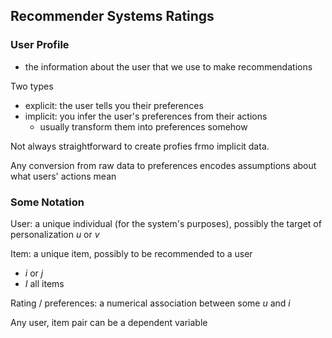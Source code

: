 ## Recommender Systems Ratings

### User Profile
- the information about the user that we use to make recommendations

Two types
- explicit: the user tells you their preferences
- implicit: you infer the user's preferences from their actions
  - usually transform them into preferences somehow

Not always straightforward to create profies frmo implicit data. 

Any conversion from raw data to preferences encodes assumptions about what users' actions mean

### Some Notation
User: a unique individual (for the system's purposes), possibly the target of personalization
$u$ or $v$

Item: a unique item, possibly to be recommended to a user
- $i$ or $j$
- $I$ all items

Rating / preferences: a numerical association between some $u$ and $i$ 

Any user, item pair can be a dependent variable
